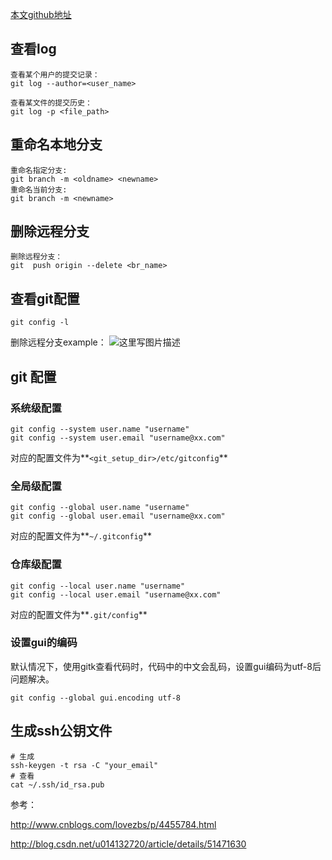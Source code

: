 [本文github地址](https://github.com/YoungBear/MyBlog/blob/master/md_files/GitCommandLearn.md "")
## 查看log

```
查看某个用户的提交记录：
git log --author=<user_name>

查看某文件的提交历史：
git log -p <file_path>
```


## 重命名本地分支

```
重命名指定分支:
git branch -m <oldname> <newname>
重命名当前分支:
git branch -m <newname>
```

## 删除远程分支

```
删除远程分支：
git  push origin --delete <br_name>
```

## 查看git配置

```
git config -l
```

删除远程分支example：
![这里写图片描述](http://img.blog.csdn.net/20160729161727383)

## git 配置

### 系统级配置

```
git config --system user.name "username"
git config --system user.email "username@xx.com"
```

对应的配置文件为**`<git_setup_dir>/etc/gitconfig`**

### 全局级配置

```
git config --global user.name "username"
git config --global user.email "username@xx.com"
```

对应的配置文件为**`~/.gitconfig`**

### 仓库级配置

```
git config --local user.name "username"
git config --local user.email "username@xx.com"
```

对应的配置文件为**`.git/config`**

### 设置gui的编码
默认情况下，使用gitk查看代码时，代码中的中文会乱码，设置gui编码为utf-8后问题解决。

```
git config --global gui.encoding utf-8
```

## 生成ssh公钥文件

```
# 生成
ssh-keygen -t rsa -C "your_email"
# 查看
cat ~/.ssh/id_rsa.pub
```

参考：

http://www.cnblogs.com/lovezbs/p/4455784.html

http://blog.csdn.net/u014132720/article/details/51471630